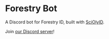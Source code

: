 # Forestry Bot

A Discord bot for Forestry ID, built with [SciOlyID](https://github.com/tctree333/SciOly-ID).

Join [our Discord server](https://discord.gg/2HbshwGjnm)!
